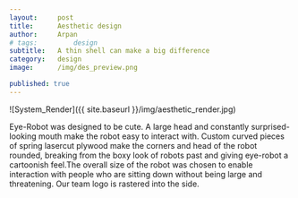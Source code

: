 ```yaml
---
layout:     post
title:      Aesthetic design
author:     Arpan
# tags: 		design
subtitle:  	A thin shell can make a big difference
category:   design
image: 		/img/des_preview.png

published: true
---
```

<!-- Start Writing Below in Markdown -->

<!-- Table of Contents -->
![System_Render]({{ site.baseurl }}/img/aesthetic_render.jpg)

Eye-Robot was designed to be cute. A large head and constantly surprised-looking mouth make the robot easy to interact with. Custom curved pieces of spring lasercut plywood make the corners and head of the robot rounded, breaking from the boxy look of robots past and giving eye-robot a cartoonish feel.The overall size of the robot was chosen to enable interaction with people who are sitting down without being large and threatening. Our team logo is rastered into the side. 






<!-- [Link to Google](https://www.google.com) -->
<!-- ![Image embed]({{ site.baseurl }}/img/Logo_Fairy_Tail_right.png) -->
